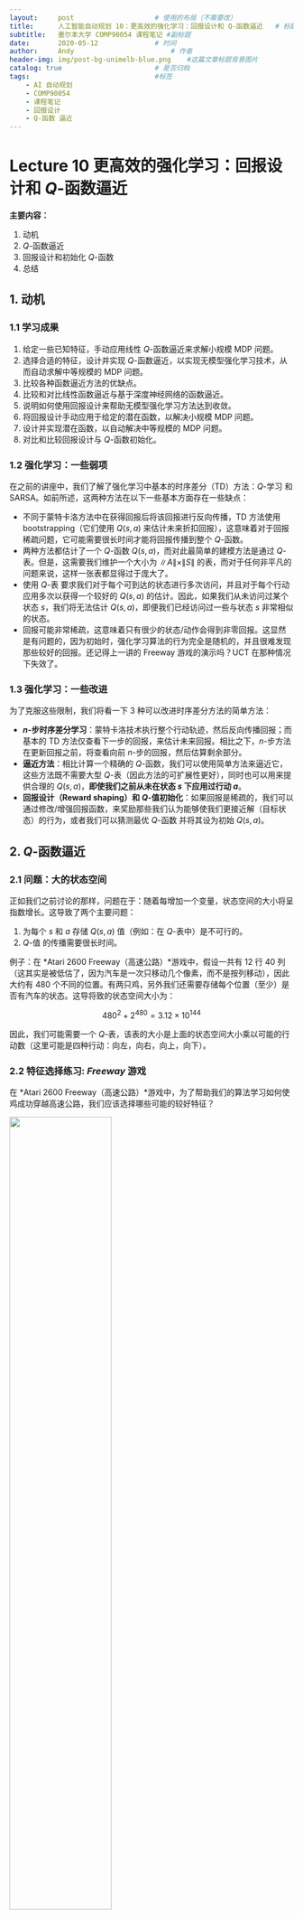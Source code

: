 ```yaml
---
layout:     post   				    # 使用的布局（不需要改）
title:      人工智能自动规划 10：更高效的强化学习：回报设计和 Q-函数逼近  	# 标题 
subtitle:   墨尔本大学 COMP90054 课程笔记 #副标题
date:       2020-05-12 				# 时间
author:     Andy 						# 作者
header-img: img/post-bg-unimelb-blue.png 	#这篇文章标题背景图片
catalog: true 						# 是否归档
tags:								#标签
    - AI 自动规划
    - COMP90054
    - 课程笔记
    - 回报设计
    - Q-函数 逼近
---
```


# Lecture 10 更高效的强化学习：回报设计和 $Q$-函数逼近

**主要内容：**
1. 动机
2. $Q$-函数逼近
3. 回报设计和初始化 $Q$-函数
4. 总结

## 1. 动机
### 1.1 学习成果
1. 给定一些已知特征，手动应用线性 $Q$-函数逼近来求解小规模 MDP 问题。
2. 选择合适的特征，设计并实现 $Q$-函数逼近，以实现无模型强化学习技术，从而自动求解中等规模的 MDP 问题。
3. 比较各种函数逼近方法的优缺点。
4. 比较和对比线性函数逼近与基于深度神经网络的函数逼近。
5. 说明如何使用回报设计来帮助无模型强化学习方法达到收敛。
6. 将回报设计手动应用于给定的潜在函数，以解决小规模 MDP 问题。
7. 设计并实现潜在函数，以自动解决中等规模的 MDP 问题。
8. 对比和比较回报设计与 $Q$-函数初始化。

### 1.2 强化学习：一些弱项
在之前的讲座中，我们了解了强化学习中基本的时序差分（TD）方法：$Q$-学习 和 SARSA。如前所述，这两种方法在以下一些基本方面存在一些缺点：

* 不同于蒙特卡洛方法中在获得回报后将该回报进行反向传播，TD 方法使用 bootstrapping（它们使用 $Q(s,a)$ 来估计未来折扣回报），这意味着对于回报稀疏问题，它可能需要很长时间才能将回报传播到整个 $Q$-函数。
* 两种方法都估计了一个 $Q$-函数 $Q(s,a)$，而对此最简单的建模方法是通过 $Q$-表。但是，这需要我们维护一个大小为 $\|A\|\times \|S\|$ 的表，而对于任何非平凡的问题来说，这样一张表都显得过于庞大了。
* 使用 $Q$-表 要求我们对于每个可到达的状态进行多次访问，并且对于每个行动应用多次以获得一个较好的 $Q(s,a)$ 的估计。因此，如果我们从未访问过某个状态 $s$，我们将无法估计 $Q(s,a)$，即便我们已经访问过一些与状态 $s$ 非常相似的状态。
* 回报可能非常稀疏，这意味着只有很少的状态/动作会得到非零回报。这显然是有问题的，因为初始时，强化学习算法的行为完全是随机的，并且很难发现那些较好的回报。还记得上一讲的 Freeway 游戏的演示吗？UCT 在那种情况下失效了。

### 1.3 强化学习：一些改进
为了克服这些限制，我们将看一下 3 种可以改进时序差分方法的简单方法：

* **$n$-步时序差分学习**：蒙特卡洛技术执行整个行动轨迹，然后反向传播回报；而基本的 TD 方法仅查看下一步的回报，来估计未来回报。相比之下，$n$-步方法在更新回报之前，将查看向前 $n$-步的回报，然后估算剩余部分。
* **逼近方法**：相比计算一个精确的 $Q$-函数，我们可以使用简单方法来逼近它，这些方法既不需要大型 $Q$-表（因此方法的可扩展性更好），同时也可以用来提供合理的 $Q(s,a)$，**即使我们之前从未在状态 $s$ 下应用过行动 $a$**。
* **回报设计（Reward shaping）和 $Q$-值初始化**：如果回报是稀疏的，我们可以通过修改/增强回报函数，来奖励那些我们认为能够使我们更接近解（目标状态）的行为，或者我们可以猜测最优 $Q$-函数 并将其设为初始 $Q(s,a)$。

## 2. $Q$-函数逼近

### 2.1 问题：大的状态空间

正如我们之前讨论的那样，问题在于：随着每增加一个变量，状态空间的大小将呈指数增长。这导致了两个主要问题：
1. 为每个 $s$ 和 $a$ 存储 $Q(s,a)$ 值（例如：在 $Q$-表中）是不可行的。
2. $Q$-值 的传播需要很长时间。

例子：在 *Atari 2600 Freeway（高速公路）*游戏中，假设一共有 $12$ 行 $40$ 列（这其实是被低估了，因为汽车是一次只移动几个像素，而不是按列移动），因此大约有 $480$ 个不同的位置。有两只鸡，另外我们还需要存储每个位置（至少）是否有汽车的状态。这导将致的状态空间大小为：

$$480^2 + 2^{480} = 3.12\times 10^{144}$$

因此，我们可能需要一个 $Q$-表，该表的大小是上面的状态空间大小乘以可能的行动数（这里可能是四种行动：向左，向右，向上，向下）。

### 2.2 特征选择练习: *Freeway* 游戏

在 *Atari 2600 Freeway（高速公路）*游戏中，为了帮助我们的算法学习如何使鸡成功穿越高速公路，我们应该选择哪些可能的较好特征？

<img src="http://andy-blog.oss-cn-beijing.aliyuncs.com/blog/2020-05-27-WX20200527-170037%402x.png" width="60%">

### 2.3 线性函数逼近

关键思想是使用 **特征** 及其权重的线性组合来近似 $Q$-函数。我们这里不会对其所有内容进行详细讨论，而是考虑其中最重要的部分，并对其建模。

整个过程如下：
1. 对于状态，我们考虑能够确定其表示形式的特征是什么。
2. 在学习过程中，我们的更新是基于 **特征的权重** 而非状态本身。
3. 通过对特征进行加权求和来估计 $Q(s,a)$。

例子：在 *Atari 2600 Freeway（高速公路）*游戏中，相比之前我们记录两名玩家的位置以及地图上每个位置是否有汽车，现在我们只需记录每个玩家与道路另一侧的距离以及与每行中最近汽车的距离即可。这些信息可能已经足够了，而这只需要 $14$ 个特征。在近似 $Q$-学习 中，我们存储的是特征和权重，而非状态。我们需要学习的是每个特征对于每个行动的重要性（即，特征的权重）。

### 2.4 近似 $Q$-函数表示
如前所述，我们将使用特征及其权重而非 $Q$-表，来表示 $Q$-函数。

为了表示它，我们有两个向量：

* **特征向量 $f(s,a)$**：它是一个由 $n\cdot \|A\|$ 个不同函数构成的向量，其中 $n$ 是状态特征数，$\|A\|$ 是行动数。每个函数都提取一个 “状态-行动” 对 $(s,a)$ 的特征值。我们说 $f_i(s,a)$ 从 “状态-行动” 对 $(s,a)$ 中提取了第 $i$ 个特征：

  $$f(s,a)=\begin{pmatrix} f_1(s,a) \\ f_2(s,a) \\ \dots \\ f_n(s,a) \end{pmatrix}$$

  在 *Atari 2600 Freeway（高速公路）*的例子中，我们有一个向量，该向量具有 $14$ 个状态特征乘以 $4$ 个行动。函数 $f_i(s,\textit{Up})$ 返回的是：如果选择向上移动，第 $i+1$ 行（对于 $12$ 行中的每一行，即 $i=1,\dots,12$）中距离最近的汽车；而函数 $f_{13}(s,\textit{Up})$ 返回的是第 $1$ 只鸡离目标的距离；函数 $f_{14}(s,\textit{Up})$ 返回的是第 $2$ 只鸡离目标的距离。例如：$f_{13}(s,a)=\frac{row(s,chicken)}{max\_row}$。

* 一个大小为 $n\times \|A\|$ 的 **权重向量 $w$**：每个 “特征-行动” 对都具有一个权重。$w_i^a$ 定义了特征 $i$ 对于行动 $a$ 的权重。

### 2.5 定义 “状态-行动” 特征

<div id="formula1" style="overflow-x: scroll">

$$Q(s,a) \leftarrow \underbrace{Q(s,a)}_{旧的值} + \underbrace{\alpha}_{学习率} \cdot [\overbrace{\underbrace{r}_{回报} + \underbrace{\gamma}_{折扣因子}\cdot \underbrace{\max_{a'}Q(s',a')}_{最优未来价值的估计}}^{估计回报} \underbrace{-Q(s,a)}_{不再计算额外的 Q(s,a)}]$$

</div>



下节内容：更高效的强化学习：回报设计和 $Q$-函数逼近


